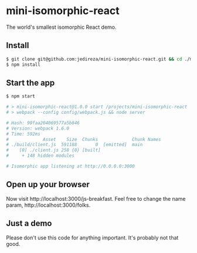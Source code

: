 # mini-isomorphic-react

The world's smallest isomorphic React demo.


## Install

```bash
$ git clone git@github.com:jedireza/mini-isomorphic-react.git && cd ./mini-isomorphic-react
$ npm install
```


## Start the app

```bash
$ npm start

# > mini-isomorphic-react@1.0.0 start /projects/mini-isomorphic-react
# > webpack --config config/webpack.js && node server

# Hash: 99faa204069577a5b846
# Version: webpack 1.6.0
# Time: 592ms
#             Asset    Size  Chunks             Chunk Names
# ./build/client.js  591188       0  [emitted]  main
#    [0] ./client.js 258 {0} [built]
#     + 148 hidden modules

# Isomorphic app listening at http://0.0.0.0:3000
```


## Open up your browser

Now visit http://localhost:3000/js-breakfast. Feel free to change the name
param, http://localhost:3000/folks.


## Just a demo

Please don't use this code for anything important. It's probably not that good.
